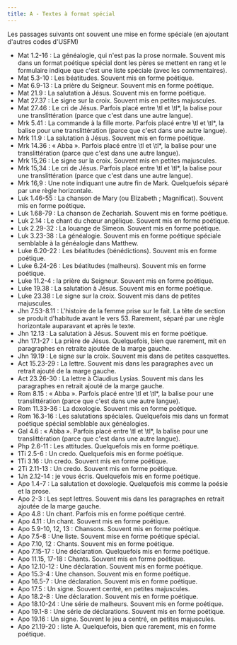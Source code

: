 ```yaml
---
title: A - Textes à format spécial
---
```

Les passages suivants ont souvent une mise en forme spéciale (en ajoutant d'autres codes d'USFM)

-  Mat 1.2-16 : La généalogie, qui n'est pas la prose normale. Souvent mis dans un format poétique spécial dont les pères se mettent en rang et le formulaire indique que c'est une liste spéciale (avec les commentaires).
-  Mat 5.3-10 : Les béatitudes. Souvent mis en forme poétique.
-  Mat 6.9-13 : La prière du Seigneur. Souvent mis en forme poétique.
-  Mat 21.9 : La salutation à Jésus. Souvent mis en forme poétique.
-  Mat 27.37 : Le signe sur la croix. Souvent mis en petites majuscules.
-  Mat 27.46 : Le cri de Jésus. Parfois placé entre \\tl et \\tl\*, la balise pour une translittération (parce que c'est dans une autre langue).
-  Mrk 5.41 : La commande à la fille morte. Parfois placé entre \\tl et \\tl\*, la balise pour une translittération (parce que c'est dans une autre langue).
-  Mrk 11.9 : La salutation à Jésus. Souvent mis en forme poétique.
-  Mrk 14.36 : « Abba ». Parfois placé entre \\tl et \\tl\*, la balise pour une translittération (parce que c'est dans une autre langue).
-  Mrk 15,26 : Le signe sur la croix. Souvent mis en petites majuscules.
-  Mrk 15,34 : Le cri de Jésus. Parfois placé entre \\tl et \\tl\*, la balise pour une translittération (parce que c'est dans une autre langue).
-  Mrk 16,9 : Une note indiquant une autre fin de Mark. Quelquefois séparé par une règle horizontale.
-  Luk 1.46-55 : La chanson de Mary (ou Elizabeth ; Magnificat). Souvent mis en forme poétique.
-  Luk 1.68-79 : La chanson de Zechariah. Souvent mis en forme poétique.
-  Luk 2.14 : Le chant du chœur angélique. Souvent mis en forme poétique.
-  Luk 2.29-32 : La louange de Simeon. Souvent mis en forme poétique.
-  Luk 3.23-38 : La généalogie. Souvent mis en forme poétique spéciale semblable à la généalogie dans Matthew.
-  Luke 6.20-22 : Les béatitudes (bénédictions). Souvent mis en forme poétique.
-  Luke 6.24-26 : Les béatitudes (malheurs). Souvent mis en forme poétique.
-  Luke 11.2-4 : la prière du Seigneur. Souvent mis en forme poétique.
-  Luke 19.38 : La salutation à Jésus. Souvent mis en forme poétique.
-  Luke 23.38 : Le signe sur la croix. Souvent mis dans de petites majuscules.
-  Jhn 7.53-8.11 : L'histoire de la femme prise sur le fait. La tête de section se produit d'habitude avant le vers 53. Rarement, séparé par une règle horizontale auparavant et après le texte.
-  Jhn 12.13 : La salutation à Jésus. Souvent mis en forme poétique.
-  Jhn 17.1-27 : La prière de Jésus. Quelquefois, bien que rarement, mit en paragraphes en retraite ajoutée de la marge gauche.
-  Jhn 19.19 : Le signe sur la croix. Souvent mis dans de petites casquettes.
-  Act 15.23-29 : La lettre. Souvent mis dans les paragraphes avec un retrait ajouté de la marge gauche.
-  Act 23.26-30 : La lettre à Claudius Lysias. Souvent mis dans les paragraphes en retrait ajouté de la marge gauche.
-  Rom 8.15 : « Abba ». Parfois placé entre \\tl et \\tl\*, la balise pour une translittération (parce que c'est dans une autre langue).
-  Rom 11.33-36 : La doxologie. Souvent mis en forme poétique.
-  Rom 16.3-16 : Les salutations spéciales. Quelquefois mis dans un format poétique spécial semblable aux généalogies.
-  Gal 4.6 : « Abba ». Parfois placé entre \\tl et \\tl\*, la balise pour une translittération (parce que c'est dans une autre langue).
-  Php 2.6-11 : Les attitudes. Quelquefois mis en forme poétique.
-  1Ti 2.5-6 : Un credo. Quelquefois mis en forme poétique.
-  1Ti 3.16 : Un credo. Souvent mis en forme poétique.
-  2Ti 2.11-13 : Un credo. Souvent mis en forme poétique.
-  1Jn 2.12-14 : je vous écris. Quelquefois mis en forme poétique.
-  Apo 1.4-7 : La salutation et doxologie. Quelquefois mis comme la poésie et la prose.
-  Apo 2-3 : Les sept lettres. Souvent mis dans les paragraphes en retrait ajoutée de la marge gauche.
-  Apo 4.8 : Un chant. Parfois mis en forme poétique centré.
-  Apo 4.11 : Un chant. Souvent mis en forme poétique.
-  Apo 5.9-10, 12, 13 : Chansons. Souvent mis en forme poétique.
-  Apo 7.5-8 : Une liste. Souvent mise en forme poétique spécial.
-  Apo 7.10, 12 : Chants. Souvent mis en forme poétique.
-  Apo 7.15-17 : Une déclaration. Quelquefois mis en forme poétique.
-  Apo 11.15, 17-18 : Chants. Souvent mis en forme poétique.
-  Apo 12.10-12 : Une déclaration. Souvent mis en forme poétique.
-  Apo 15.3-4 : Une chanson. Souvent mis en forme poétique.
-  Apo 16.5-7 : Une déclaration. Souvent mis en forme poétique.
-  Apo 17.5 : Un signe. Souvent centré, en petites majuscules.
-  Apo 18.2-8 : Une déclaration. Souvent mis en forme poétique.
-  Apo 18.10-24 : Une série de malheurs. Souvent mis en forme poétique.
-  Apo 19.1-8 : Une série de déclarations. Souvent mis en forme poétique.
-  Apo 19.16 : Un signe. Souvent le jeu a centré, en petites majuscules.
-  Apo 21.19-20 : liste A. Quelquefois, bien que rarement, mis en forme poétique.
